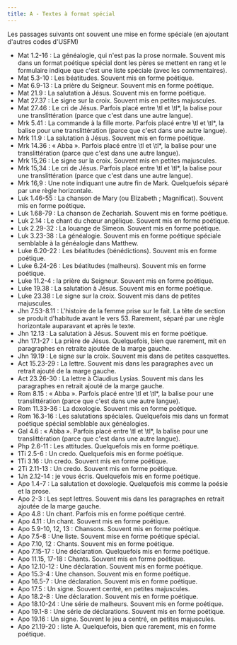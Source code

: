 ```yaml
---
title: A - Textes à format spécial
---
```

Les passages suivants ont souvent une mise en forme spéciale (en ajoutant d'autres codes d'USFM)

-  Mat 1.2-16 : La généalogie, qui n'est pas la prose normale. Souvent mis dans un format poétique spécial dont les pères se mettent en rang et le formulaire indique que c'est une liste spéciale (avec les commentaires).
-  Mat 5.3-10 : Les béatitudes. Souvent mis en forme poétique.
-  Mat 6.9-13 : La prière du Seigneur. Souvent mis en forme poétique.
-  Mat 21.9 : La salutation à Jésus. Souvent mis en forme poétique.
-  Mat 27.37 : Le signe sur la croix. Souvent mis en petites majuscules.
-  Mat 27.46 : Le cri de Jésus. Parfois placé entre \\tl et \\tl\*, la balise pour une translittération (parce que c'est dans une autre langue).
-  Mrk 5.41 : La commande à la fille morte. Parfois placé entre \\tl et \\tl\*, la balise pour une translittération (parce que c'est dans une autre langue).
-  Mrk 11.9 : La salutation à Jésus. Souvent mis en forme poétique.
-  Mrk 14.36 : « Abba ». Parfois placé entre \\tl et \\tl\*, la balise pour une translittération (parce que c'est dans une autre langue).
-  Mrk 15,26 : Le signe sur la croix. Souvent mis en petites majuscules.
-  Mrk 15,34 : Le cri de Jésus. Parfois placé entre \\tl et \\tl\*, la balise pour une translittération (parce que c'est dans une autre langue).
-  Mrk 16,9 : Une note indiquant une autre fin de Mark. Quelquefois séparé par une règle horizontale.
-  Luk 1.46-55 : La chanson de Mary (ou Elizabeth ; Magnificat). Souvent mis en forme poétique.
-  Luk 1.68-79 : La chanson de Zechariah. Souvent mis en forme poétique.
-  Luk 2.14 : Le chant du chœur angélique. Souvent mis en forme poétique.
-  Luk 2.29-32 : La louange de Simeon. Souvent mis en forme poétique.
-  Luk 3.23-38 : La généalogie. Souvent mis en forme poétique spéciale semblable à la généalogie dans Matthew.
-  Luke 6.20-22 : Les béatitudes (bénédictions). Souvent mis en forme poétique.
-  Luke 6.24-26 : Les béatitudes (malheurs). Souvent mis en forme poétique.
-  Luke 11.2-4 : la prière du Seigneur. Souvent mis en forme poétique.
-  Luke 19.38 : La salutation à Jésus. Souvent mis en forme poétique.
-  Luke 23.38 : Le signe sur la croix. Souvent mis dans de petites majuscules.
-  Jhn 7.53-8.11 : L'histoire de la femme prise sur le fait. La tête de section se produit d'habitude avant le vers 53. Rarement, séparé par une règle horizontale auparavant et après le texte.
-  Jhn 12.13 : La salutation à Jésus. Souvent mis en forme poétique.
-  Jhn 17.1-27 : La prière de Jésus. Quelquefois, bien que rarement, mit en paragraphes en retraite ajoutée de la marge gauche.
-  Jhn 19.19 : Le signe sur la croix. Souvent mis dans de petites casquettes.
-  Act 15.23-29 : La lettre. Souvent mis dans les paragraphes avec un retrait ajouté de la marge gauche.
-  Act 23.26-30 : La lettre à Claudius Lysias. Souvent mis dans les paragraphes en retrait ajouté de la marge gauche.
-  Rom 8.15 : « Abba ». Parfois placé entre \\tl et \\tl\*, la balise pour une translittération (parce que c'est dans une autre langue).
-  Rom 11.33-36 : La doxologie. Souvent mis en forme poétique.
-  Rom 16.3-16 : Les salutations spéciales. Quelquefois mis dans un format poétique spécial semblable aux généalogies.
-  Gal 4.6 : « Abba ». Parfois placé entre \\tl et \\tl\*, la balise pour une translittération (parce que c'est dans une autre langue).
-  Php 2.6-11 : Les attitudes. Quelquefois mis en forme poétique.
-  1Ti 2.5-6 : Un credo. Quelquefois mis en forme poétique.
-  1Ti 3.16 : Un credo. Souvent mis en forme poétique.
-  2Ti 2.11-13 : Un credo. Souvent mis en forme poétique.
-  1Jn 2.12-14 : je vous écris. Quelquefois mis en forme poétique.
-  Apo 1.4-7 : La salutation et doxologie. Quelquefois mis comme la poésie et la prose.
-  Apo 2-3 : Les sept lettres. Souvent mis dans les paragraphes en retrait ajoutée de la marge gauche.
-  Apo 4.8 : Un chant. Parfois mis en forme poétique centré.
-  Apo 4.11 : Un chant. Souvent mis en forme poétique.
-  Apo 5.9-10, 12, 13 : Chansons. Souvent mis en forme poétique.
-  Apo 7.5-8 : Une liste. Souvent mise en forme poétique spécial.
-  Apo 7.10, 12 : Chants. Souvent mis en forme poétique.
-  Apo 7.15-17 : Une déclaration. Quelquefois mis en forme poétique.
-  Apo 11.15, 17-18 : Chants. Souvent mis en forme poétique.
-  Apo 12.10-12 : Une déclaration. Souvent mis en forme poétique.
-  Apo 15.3-4 : Une chanson. Souvent mis en forme poétique.
-  Apo 16.5-7 : Une déclaration. Souvent mis en forme poétique.
-  Apo 17.5 : Un signe. Souvent centré, en petites majuscules.
-  Apo 18.2-8 : Une déclaration. Souvent mis en forme poétique.
-  Apo 18.10-24 : Une série de malheurs. Souvent mis en forme poétique.
-  Apo 19.1-8 : Une série de déclarations. Souvent mis en forme poétique.
-  Apo 19.16 : Un signe. Souvent le jeu a centré, en petites majuscules.
-  Apo 21.19-20 : liste A. Quelquefois, bien que rarement, mis en forme poétique.
